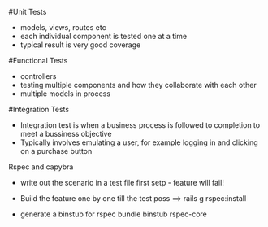 #Unit Tests
- models, views, routes etc
- each individual component is tested one at a time 
- typical result is very good coverage

#Functional Tests
- controllers
- testing multiple components and how they collaborate with each other
- multiple models in process

#Integration Tests
- Integration test is when a business process is followed to completion to meet a bussiness objective
- Typically involves emulating a user, for example logging in and clicking on a purchase button 

Rspec and capybra

- write out the scenario in a test file
 first setp - feature will fail!
 
 - Build the feature one by one till the test poss
 ==> rails g rspec:install
 * generate a binstub for rspec
 bundle binstub rspec-core